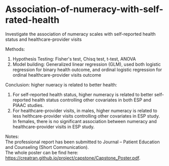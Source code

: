 # Association-of-numeracy-with-self-rated-health
Investigate the association of numeracy scales with self-reported health status and healthcare-provider visits

Methods:
1. Hypothesis Testing: Fisher's test, Chisq test, t-test, ANOVA
2. Model building: Generalized linear regression (GLM), used both logistic regression for binary health outcome, 
and ordinal logistic regression for ordinal healthcare-provider visits outcome

Conclusion: higher nueracy is related to better health:
1. For self-reported health status, higher numeracy is related to better self-reported health status controlling other covariates in both ESP and PIAAC studies.
2. For healthcare-provider visits, in males, higher numeracy is related to less helthcare-provider visits controlling other covariates in ESP study. In females, 
there is no significant association between numeracy and healthcare-provider visits in ESP study.

Notes:         
The professional report has been submitted to Journal – Patient Education and Counseling (Short Communication).       
The whole poster can be find here: https://creatran.github.io/project/capstone/Capstone_Poster.pdf.
